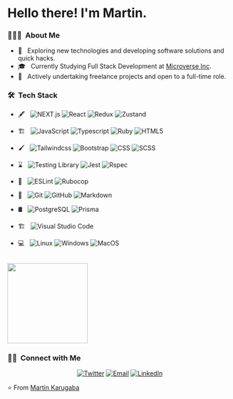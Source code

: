 # Hello there! I'm Martin.

<h3> 👨🏻‍💻 &nbsp;About Me </h3>

- 🤔 &nbsp; Exploring new technologies and developing software solutions and quick hacks.
- 🎓 &nbsp; Currently Studying Full Stack Development at [Microverse Inc](https://www.microverse.org/?grsf=martin-9isn0t).
- 💼 &nbsp; Actively undertaking freelance projects and open to a full-time role.

<h3> 🛠 &nbsp;Tech Stack</h3>

- 🖋 &nbsp;
  ![NEXT.js](https://img.shields.io/badge/-Next.js-212121?style=flat&logo=next.js)
  ![React](https://img.shields.io/badge/-React-61DAFB?style=flat&logo=react&logoColor=212121)
  ![Redux](https://img.shields.io/badge/-Redux_Toolkit-764ABC?style=flat&logo=redux)
  ![Zustand](https://img.shields.io/badge/-Zustand-e28743?style=flat&logo=zustand)
  
- 🏗️ &nbsp;
  ![JavaScript](https://img.shields.io/badge/-JavaScript-212121?style=flat&logo=javascript)
  ![Typescript](https://img.shields.io/badge/-TypeScript-212121?style=flat&logo=typescript)
  ![Ruby](https://img.shields.io/badge/-Ruby-CC342D?style=flat&logo=ruby)
  ![HTML5](https://img.shields.io/badge/-HTML5-212121?style=flat&logo=HTML5)

- 🖌️ &nbsp;
  ![Tailwindcss](https://img.shields.io/badge/-Tailwindcss-06B6D4?style=flat&logo=tailwindcss&logoColor=212121)
  ![Bootstrap](https://img.shields.io/badge/-Bootstrap-7952B3?style=flat&logo=bootstrap&logoColor=fafafa)
  ![CSS](https://img.shields.io/badge/-CSS-1572B6?style=flat&logo=CSS3&logoColor=212121)
  ![SCSS](https://img.shields.io/badge/-SCSS-CC6699?style=flat&logo=sass&logoColor=212121)
  
- ⌛ &nbsp;
  ![Testing Library](https://img.shields.io/badge/-React_Testing_Library-E33332?style=flat&logo=testinglibrary&logoColor=212121)
  ![Jest](https://img.shields.io/badge/-Jest-C21325?style=flat&logo=jest&logoColor=212121)
  ![Rspec](https://img.shields.io/badge/-RSpec-C21325?style=flat&logo=rspec&logoColor=212121)
  
- 🚩 &nbsp;
  ![ESLint](https://img.shields.io/badge/-ESLint-4B32C3?style=flat&logo=ESLint&logoColor=212121)
  ![Rubocop](https://img.shields.io/badge/-RuboCop-000000?style=flat&logo=rubocop&logoColor=fafafa)
  
- 🔄 &nbsp;
  ![Git](https://img.shields.io/badge/-Git-212121?style=flat&logo=git)
  ![GitHub](https://img.shields.io/badge/-GitHub-181717?style=flat&logo=github)
  ![Markdown](https://img.shields.io/badge/-Markdown-212121?style=flat&logo=markdown)
  
- 🛢 &nbsp;
  ![PostgreSQL](https://img.shields.io/badge/-PostgreSQL-4169E1?style=flat&logo=postgresql&logoColor=212121)
  ![Prisma](https://img.shields.io/badge/-Prisma-2D3748?style=flat&logo=prisma&logoColor=212121)

- 🏗️ &nbsp;
  ![Visual Studio Code](https://img.shields.io/badge/-Visual%20Studio%20Code-212121?style=flat&logo=visual-studio-code&logoColor=007ACC)
  
- 💻 &nbsp;
  ![Linux](https://img.shields.io/badge/-Linux-FCC624?style=flat&logo=linux&logoColor=212121)
  ![Windows](https://img.shields.io/badge/-Windows-0078D4?style=flat&logo=windows&logoColor=212121)
  ![MacOS](https://img.shields.io/badge/-macOS-212121?style=flat&logo=apple)


<br/>
<a href="https://github.com/martinkarugaba">
  <!--<img height="180em" src="https://github-readme-stats.vercel.app/api?username=martinkarugaba&theme=buefy&show_icons=true" />-->
  <img height="180em" src="https://github-readme-stats.vercel.app/api/top-langs/?username=martinkarugaba&theme=buefy&layout=compact" />
</a>
<br/>


<h3> 🤝🏻 &nbsp;Connect with Me </h3>

<p align="center">
  <a href="https://twitter.com/martin_karugaba"><img alt="Twitter" src="https://img.shields.io/badge/Twitter-martin__karugaba-blue?style=flat&logo=x&logoColor=000000"></a>
  <a href="mailto:martinkarugaba21@gmail.com"><img alt="Email" src="https://img.shields.io/badge/Gmail-martinkarugaba21@gmail.com-red?style=flat&logo=Gmail&logoColor=FF7043"></a>
  <a href="https://www.linkedin.com/in/martin-karugaba-822442173//"><img alt="LinkedIn" src="https://img.shields.io/badge/LinkedIn-Martin%20Karugaba-blue?style=flat&logo=linkedin&logoColor=039BE5"></a>
</p>

⭐️ From [Martin Karugaba](https://github.com/martinkarugaba)
